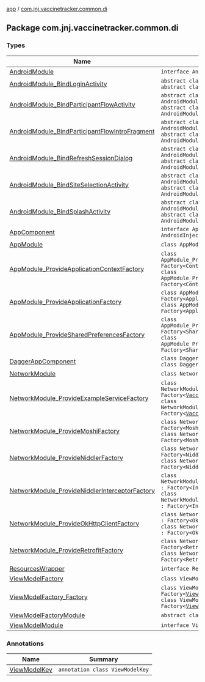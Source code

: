 [app](../index.md) / [com.jnj.vaccinetracker.common.di](./index.md)

## Package com.jnj.vaccinetracker.common.di

### Types

| Name | Summary |
|---|---|
| [AndroidModule](-android-module/index.md) | `interface AndroidModule` |
| [AndroidModule_BindLoginActivity](-android-module_-bind-login-activity/index.md) | `abstract class AndroidModule_BindLoginActivity`<br>`abstract class AndroidModule_BindLoginActivity` |
| [AndroidModule_BindParticipantFlowActivity](-android-module_-bind-participant-flow-activity/index.md) | `abstract class AndroidModule_BindParticipantFlowActivity`<br>`abstract class AndroidModule_BindParticipantFlowActivity` |
| [AndroidModule_BindParticipantFlowIntroFragment](-android-module_-bind-participant-flow-intro-fragment/index.md) | `abstract class AndroidModule_BindParticipantFlowIntroFragment`<br>`abstract class AndroidModule_BindParticipantFlowIntroFragment` |
| [AndroidModule_BindRefreshSessionDialog](-android-module_-bind-refresh-session-dialog/index.md) | `abstract class AndroidModule_BindRefreshSessionDialog`<br>`abstract class AndroidModule_BindRefreshSessionDialog` |
| [AndroidModule_BindSiteSelectionActivity](-android-module_-bind-site-selection-activity/index.md) | `abstract class AndroidModule_BindSiteSelectionActivity`<br>`abstract class AndroidModule_BindSiteSelectionActivity` |
| [AndroidModule_BindSplashActivity](-android-module_-bind-splash-activity/index.md) | `abstract class AndroidModule_BindSplashActivity`<br>`abstract class AndroidModule_BindSplashActivity` |
| [AppComponent](-app-component/index.md) | `interface AppComponent : AndroidInjector<`[`VaccineTrackerApplication`](../com.jnj.vaccinetracker/-vaccine-tracker-application/index.md)`>` |
| [AppModule](-app-module/index.md) | `class AppModule` |
| [AppModule_ProvideApplicationContextFactory](-app-module_-provide-application-context-factory/index.md) | `class AppModule_ProvideApplicationContextFactory : Factory<Context!>`<br>`class AppModule_ProvideApplicationContextFactory : Factory<Context!>` |
| [AppModule_ProvideApplicationFactory](-app-module_-provide-application-factory/index.md) | `class AppModule_ProvideApplicationFactory : Factory<Application!>`<br>`class AppModule_ProvideApplicationFactory : Factory<Application!>` |
| [AppModule_ProvideSharedPreferencesFactory](-app-module_-provide-shared-preferences-factory/index.md) | `class AppModule_ProvideSharedPreferencesFactory : Factory<SharedPreferences!>`<br>`class AppModule_ProvideSharedPreferencesFactory : Factory<SharedPreferences!>` |
| [DaggerAppComponent](-dagger-app-component/index.md) | `class DaggerAppComponent : `[`AppComponent`](-app-component/index.md)<br>`class DaggerAppComponent : `[`AppComponent`](-app-component/index.md) |
| [NetworkModule](-network-module/index.md) | `class NetworkModule` |
| [NetworkModule_ProvideExampleServiceFactory](-network-module_-provide-example-service-factory/index.md) | `class NetworkModule_ProvideExampleServiceFactory : Factory<`[`VaccineTrackerService`](../com.jnj.vaccinetracker.common.data.network/-vaccine-tracker-service/index.md)`!>`<br>`class NetworkModule_ProvideExampleServiceFactory : Factory<`[`VaccineTrackerService`](../com.jnj.vaccinetracker.common.data.network/-vaccine-tracker-service/index.md)`!>` |
| [NetworkModule_ProvideMoshiFactory](-network-module_-provide-moshi-factory/index.md) | `class NetworkModule_ProvideMoshiFactory : Factory<Moshi!>`<br>`class NetworkModule_ProvideMoshiFactory : Factory<Moshi!>` |
| [NetworkModule_ProvideNiddlerFactory](-network-module_-provide-niddler-factory/index.md) | `class NetworkModule_ProvideNiddlerFactory : Factory<Niddler!>`<br>`class NetworkModule_ProvideNiddlerFactory : Factory<Niddler!>` |
| [NetworkModule_ProvideNiddlerInterceptorFactory](-network-module_-provide-niddler-interceptor-factory/index.md) | `class NetworkModule_ProvideNiddlerInterceptorFactory : Factory<Interceptor!>`<br>`class NetworkModule_ProvideNiddlerInterceptorFactory : Factory<Interceptor!>` |
| [NetworkModule_ProvideOkHttpClientFactory](-network-module_-provide-ok-http-client-factory/index.md) | `class NetworkModule_ProvideOkHttpClientFactory : Factory<OkHttpClient!>`<br>`class NetworkModule_ProvideOkHttpClientFactory : Factory<OkHttpClient!>` |
| [NetworkModule_ProvideRetrofitFactory](-network-module_-provide-retrofit-factory/index.md) | `class NetworkModule_ProvideRetrofitFactory : Factory<Retrofit!>`<br>`class NetworkModule_ProvideRetrofitFactory : Factory<Retrofit!>` |
| [ResourcesWrapper](-resources-wrapper/index.md) | `interface ResourcesWrapper` |
| [ViewModelFactory](-view-model-factory/index.md) | `class ViewModelFactory : Factory` |
| [ViewModelFactory_Factory](-view-model-factory_-factory/index.md) | `class ViewModelFactory_Factory : Factory<`[`ViewModelFactory`](-view-model-factory/index.md)`!>`<br>`class ViewModelFactory_Factory : Factory<`[`ViewModelFactory`](-view-model-factory/index.md)`!>` |
| [ViewModelFactoryModule](-view-model-factory-module/index.md) | `abstract class ViewModelFactoryModule` |
| [ViewModelModule](-view-model-module/index.md) | `interface ViewModelModule` |

### Annotations

| Name | Summary |
|---|---|
| [ViewModelKey](-view-model-key/index.md) | `annotation class ViewModelKey` |
